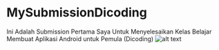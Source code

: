 # MySubmissionDicoding
Ini Adalah Submission Pertama Saya Untuk Menyelesaikan Kelas Belajar Membuat Aplikasi Android untuk Pemula (Dicoding)
![alt text](https://imgur.com/rneFhLN)
